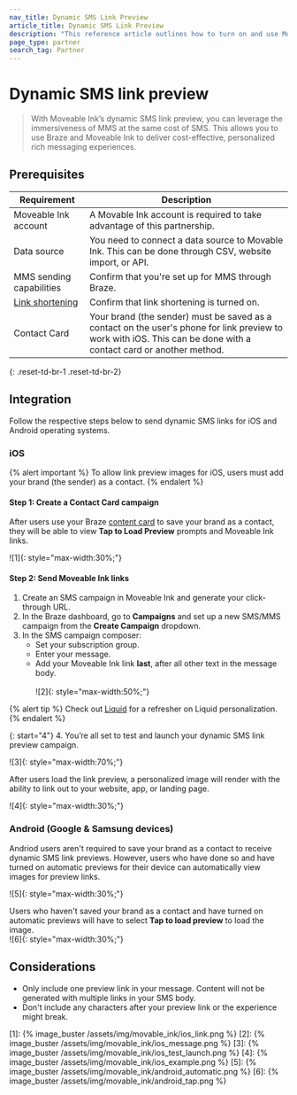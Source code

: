 ```yaml
---
nav_title: Dynamic SMS Link Preview
article_title: Dynamic SMS Link Preview
description: "This reference article outlines how to turn on and use Moveable Ink's SMS link preview feature."
page_type: partner
search_tag: Partner
---
```


# Dynamic SMS link preview

> With Moveable Ink’s dynamic SMS link preview, you can leverage the immersiveness of MMS at the same cost of SMS. This allows you to use Braze and Moveable Ink to deliver cost-effective, personalized rich messaging experiences.

## Prerequisites

| Requirement | Description |
| --- | --- |
| Moveable Ink account | A Movable Ink account is required to take advantage of this partnership. |
| Data source | You need to connect a data source to Movable Ink. This can be done through CSV, website import, or API. |
| MMS sending capabilities | Confirm that you're set up for MMS through Braze.
| [Link shortening]({{site.baseurl}}/user_guide/message_building_by_channel/sms/campaign/link_shortening/) | Confirm that link shortening is turned on. | 
| Contact Card | Your brand (the sender) must be saved as a contact on the user's phone for link preview to work with iOS. This can be done with a contact card or another method. |
{: .reset-td-br-1 .reset-td-br-2}

## Integration

Follow the respective steps below to send dynamic SMS links for iOS and Android operating systems.

### iOS

{% alert important %}
To allow link preview images for iOS, users must add your brand (the sender) as a contact.
{% endalert %}

#### Step 1: Create a Contact Card campaign

After users use your Braze [content card]({{site.baseurl}}/user_guide/message_building_by_channel/sms/mms/contact_card/) to save your brand as a contact, they will be able to view **Tap to Load Preview** prompts and Moveable Ink links.

![1]{: style="max-width:30%;"}

#### Step 2: Send Moveable Ink links

1. Create an SMS campaign in Moveable Ink and generate your click-through URL.
2. In the Braze dashboard, go to **Campaigns** and set up a new SMS/MMS campaign from the **Create Campaign** dropdown.
3. In the SMS campaign composer:
    - Set your subscription group.
    - Enter your message.
    - Add your Moveable Ink link **last**, after all other text in the message body. <br><br>![2]{: style="max-width:50%;"}

{% alert tip %}
Check out [Liquid]({{site.baseurl}}/user_guide/personalization_and_dynamic_content/liquid/using_liquid/) for a refresher on Liquid personalization.  
{% endalert %}

{: start="4"}
4. You’re all set to test and launch your dynamic SMS link preview campaign.

![3]{: style="max-width:70%;"}

After users load the link preview, a personalized image will render with the ability to link out to your website, app, or landing page.

![4]{: style="max-width:30%;"}

### Android (Google & Samsung devices)

Andriod users aren't required to save your brand as a contact to receive dynamic SMS link previews. However, users who have done so and have turned on automatic previews for their device can automatically view images for preview links.

![5]{: style="max-width:30%;"}

Users who haven't saved your brand as a contact and have turned on automatic previews will have to select **Tap to load preview** to load the image. <br>![6]{: style="max-width:30%;"}

## Considerations

- Only include one preview link in your message. Content will not be generated with multiple links in your SMS body. 
- Don't include any characters after your preview link or the experience might break.


[1]: {% image_buster /assets/img/movable_ink/ios_link.png %}
[2]: {% image_buster /assets/img/movable_ink/ios_message.png %}
[3]: {% image_buster /assets/img/movable_ink/ios_test_launch.png %}
[4]: {% image_buster /assets/img/movable_ink/ios_example.png %}
[5]: {% image_buster /assets/img/movable_ink/android_automatic.png %}
[6]: {% image_buster /assets/img/movable_ink/android_tap.png %}
